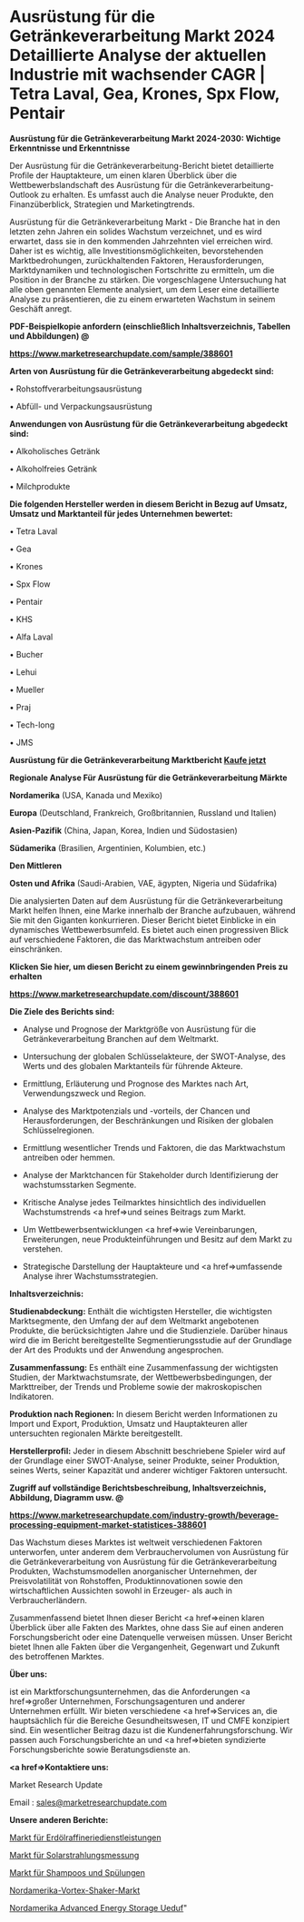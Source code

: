 # Ausrüstung für die Getränkeverarbeitung Markt 2024 Detaillierte Analyse der aktuellen Industrie mit wachsender CAGR | Tetra Laval, Gea, Krones, Spx Flow, Pentair

<strong>Ausrüstung für die Getränkeverarbeitung Markt 2024-2030: Wichtige Erkenntnisse und Erkenntnisse</strong>

Der Ausrüstung für die Getränkeverarbeitung-Bericht bietet detaillierte Profile der Hauptakteure, um einen klaren Überblick über die Wettbewerbslandschaft des Ausrüstung für die Getränkeverarbeitung-Outlook zu erhalten. Es umfasst auch die Analyse neuer Produkte, den Finanzüberblick, Strategien und Marketingtrends.

Ausrüstung für die Getränkeverarbeitung Markt - Die Branche hat in den letzten zehn Jahren ein solides Wachstum verzeichnet, und es wird erwartet, dass sie in den kommenden Jahrzehnten viel erreichen wird. Daher ist es wichtig, alle Investitionsmöglichkeiten, bevorstehenden Marktbedrohungen, zurückhaltenden Faktoren, Herausforderungen, Marktdynamiken und technologischen Fortschritte zu ermitteln, um die Position in der Branche zu stärken. Die vorgeschlagene Untersuchung hat alle oben genannten Elemente analysiert, um dem Leser eine detaillierte Analyse zu präsentieren, die zu einem erwarteten Wachstum in seinem Geschäft anregt.



<strong><b>PDF-Beispielkopie anfordern (einschließlich Inhaltsverzeichnis, Tabellen und Abbildungen) @ </b></strong>

<strong><a href=https://www.marketresearchupdate.com/sample/388601>

<strong>https://www.marketresearchupdate.com/sample/388601</u></a></strong></strong>



<strong>Arten von Ausrüstung für die Getränkeverarbeitung abgedeckt sind:</strong>

• Rohstoffverarbeitungsausrüstung

• Abfüll- und Verpackungsausrüstung



<strong>Anwendungen von Ausrüstung für die Getränkeverarbeitung abgedeckt sind:</strong>

• Alkoholisches Getränk

• Alkoholfreies Getränk

• Milchprodukte



<strong>Die folgenden Hersteller werden in diesem Bericht in Bezug auf Umsatz, Umsatz und Marktanteil für jedes Unternehmen bewertet:</strong>

• Tetra Laval

• Gea

• Krones

• Spx Flow

• Pentair

• KHS

• Alfa Laval

• Bucher

• Lehui

• Mueller

• Praj

• Tech-long

• JMS



<strong>Ausrüstung für die Getränkeverarbeitung Marktbericht <a href=https://www.marketresearchupdate.com/buynow/388601>Kaufe jetzt</a></strong>



<strong>Regionale Analyse Für Ausrüstung für die Getränkeverarbeitung Märkte</strong>



<strong>Nordamerika</strong> (USA, Kanada und Mexiko)



<strong>Europa</strong> (Deutschland, Frankreich, Großbritannien, Russland und Italien)



<strong>Asien-Pazifik</strong> (China, Japan, Korea, Indien und Südostasien)



<strong>Südamerika</strong> (Brasilien, Argentinien, Kolumbien, etc.)



<strong>Den Mittleren</strong> 

<strong>Osten und Afrika</strong> (Saudi-Arabien, VAE, ägypten, Nigeria und Südafrika)

Die analysierten Daten auf dem Ausrüstung für die Getränkeverarbeitung Markt helfen Ihnen, eine Marke innerhalb der Branche aufzubauen, während Sie mit den Giganten konkurrieren. Dieser Bericht bietet Einblicke in ein dynamisches Wettbewerbsumfeld. Es bietet auch einen progressiven Blick auf verschiedene Faktoren, die das Marktwachstum antreiben oder einschränken.



<strong>Klicken Sie hier, um diesen Bericht zu einem gewinnbringenden Preis zu erhalten
</strong>

<strong><a href=https://www.marketresearchupdate.com/discount/388601>https://www.marketresearchupdate.com/discount/388601</b></u></strong></a>



<strong>Die Ziele des Berichts sind:</strong>

- Analyse und Prognose der Marktgröße von Ausrüstung für die Getränkeverarbeitung Branchen auf dem Weltmarkt.

- Untersuchung der globalen Schlüsselakteure, der SWOT-Analyse, des Werts und des globalen Marktanteils für führende Akteure.

- Ermittlung, Erläuterung und Prognose des Marktes nach Art, Verwendungszweck und Region.

- Analyse des Marktpotenzials und -vorteils, der Chancen und Herausforderungen, der Beschränkungen und Risiken der globalen Schlüsselregionen.

- Ermittlung wesentlicher Trends und Faktoren, die das Marktwachstum antreiben oder hemmen.

- Analyse der Marktchancen für Stakeholder durch Identifizierung der wachstumsstarken Segmente.

- Kritische Analyse jedes Teilmarktes hinsichtlich des individuellen Wachstumstrends <a href=>und</a> seines Beitrags zum Markt.

- Um Wettbewerbsentwicklungen <a href=>wie</a> Vereinbarungen, Erweiterungen, neue Produkteinführungen und Besitz auf dem Markt zu verstehen.

- Strategische Darstellung der Hauptakteure und <a href=>umfas</a>sende Analyse ihrer Wachstumsstrategien.



<strong>Inhaltsverzeichnis:</strong>



<strong>Studienabdeckung:</strong> Enthält die wichtigsten Hersteller, die wichtigsten Marktsegmente, den Umfang der auf dem Weltmarkt angebotenen Produkte, die berücksichtigten Jahre und die Studienziele. Darüber hinaus wird die im Bericht bereitgestellte Segmentierungsstudie auf der Grundlage der Art des Produkts und der Anwendung angesprochen.



<strong>Zusammenfassung:</strong> Es enthält eine Zusammenfassung der wichtigsten Studien, der Marktwachstumsrate, der Wettbewerbsbedingungen, der Markttreiber, der Trends und Probleme sowie der makroskopischen Indikatoren.



<strong>Produktion nach Regionen:</strong> In diesem Bericht werden Informationen zu Import und Export, Produktion, Umsatz und Hauptakteuren aller untersuchten regionalen Märkte bereitgestellt.



<strong>Herstellerprofil:</strong> Jeder in diesem Abschnitt beschriebene Spieler wird auf der Grundlage einer SWOT-Analyse, seiner Produkte, seiner Produktion, seines Werts, seiner Kapazität und anderer wichtiger Faktoren untersucht.



<strong><b>Zugriff auf vollständige Berichtsbeschreibung, Inhaltsverzeichnis, Abbildung, Diagramm usw. @ </b></strong>

<strong><a href=https://www.marketresearchupdate.com/industry-growth/beverage-processing-equipment-market-statistices-388601>https://www.marketresearchupdate.com/industry-growth/beverage-processing-equipment-market-statistices-388601</a></strong>

Das Wachstum dieses Marktes ist weltweit verschiedenen Faktoren unterworfen, unter anderem dem Verbrauchervolumen von Ausrüstung für die Getränkeverarbeitung von Ausrüstung für die Getränkeverarbeitung Produkten, Wachstumsmodellen anorganischer Unternehmen, der Preisvolatilität von Rohstoffen, Produktinnovationen sowie den wirtschaftlichen Aussichten sowohl in Erzeuger- als auch in Verbraucherländern.

Zusammenfassend bietet Ihnen dieser Bericht <a href=>einen</a> klaren Überblick über alle Fakten des Marktes, ohne dass Sie auf einen anderen Forschungsbericht oder eine Datenquelle verweisen müssen. Unser Bericht bietet Ihnen alle Fakten über die Vergangenheit, Gegenwart und Zukunft des betroffenen Marktes.



<strong>Über uns:</strong>

 ist ein Marktforschungsunternehmen, das die Anforderungen <a href=>großer</a> Unternehmen, Forschungsagenturen und anderer Unternehmen erfüllt. Wir bieten verschiedene <a href=>Services</a> an, die hauptsächlich für die Bereiche Gesundheitswesen, IT und CMFE konzipiert sind. Ein wesentlicher Beitrag dazu ist die Kundenerfahrungsforschung. Wir passen auch Forschungsberichte an und <a href=>bieten</a> syndizierte Forschungsberichte sowie Beratungsdienste an.



<strong><a href=>Kontaktiere uns:</a></strong>

Market Research Update

Email : sales@marketresearchupdate.com



<strong>Unsere anderen Berichte:</strong>

<a href=https://www.linkedin.com/pulse/petroleum-refinery-service-market-latest-report>Markt für Erdölraffineriedienstleistungen</a>

<a href=https://www.linkedin.com/pulse/solar-radiation-measurement-market-size-trends>Markt für Solarstrahlungsmessung</a>

<a href=https://www.linkedin.com/pulse/shampoos-conditioners-market-2023-remarking>Markt für Shampoos und Spülungen</a>

<a href=https://www.linkedin.com/pulse/north-america-vortex-shaker-market-continues>Nordamerika-Vortex-Shaker-Markt</a>

<a href=https://www.linkedin.com/pulse/north-america-advanced-energy-storage-ueduf/>Nordamerika Advanced Energy Storage Ueduf</a>"
